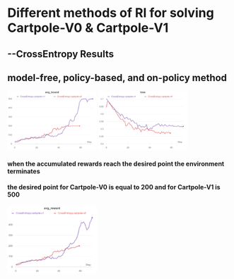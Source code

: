 # Different methods of Rl for solving Cartpole-V0 & Cartpole-V1

## --CrossEntropy Results
## model-free, policy-based, and on-policy method

<img src="images/1.png" width="40%"/> <img src="images/2.png" width="40%"/>

#### when the accumulated rewards reach the desired point the environment terminates
####  the desired point for Cartpole-V0 is equal to 200 and for Cartpole-V1 is 500
<img src="images/3.png" width="40%"/>




